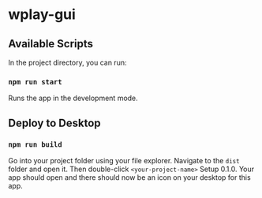 # wplay-gui

## Available Scripts

In the project directory, you can run:

### `npm run start`

Runs the app in the development mode.<br />

## Deploy to Desktop

### `npm run build`

Go into your project folder using your file explorer. Navigate to the `dist` folder and open it. Then double-click `<your-project-name>` Setup 0.1.0. Your app should open and there should now be an icon on your desktop for this app.